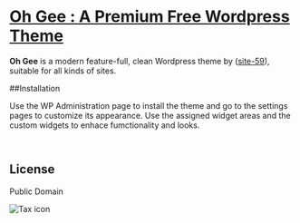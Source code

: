 # [Oh Gee : A Premium Free Wordpress Theme](https://github.com/site-59/oh-gee)

**Oh Gee** is a modern feature-full, clean Wordpress theme by ([site-59](https://github.com/site-59)), suitable for all kinds of sites.

##Installation

Use the WP Administration page to install the theme and go to the settings pages to customize its appearance. Use the assigned widget areas and the custom widgets to enhace fumctionality and looks. 

<pre><code>
</code></pre>


## License

Public Domain

![Tax icon](http://futuremedia.gr/images/git/tax-icon.png)

